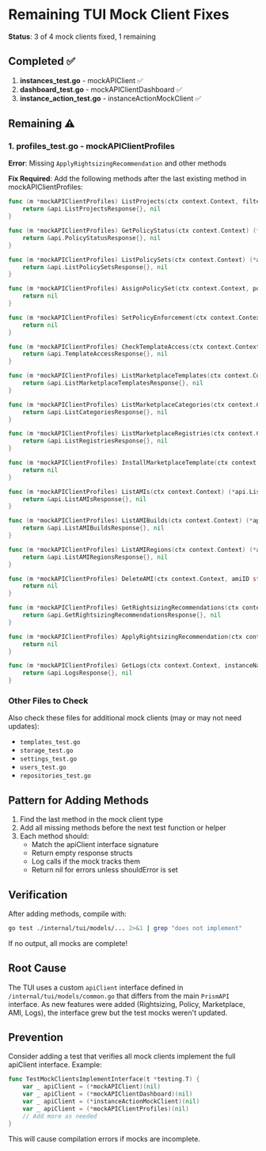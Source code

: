 # Remaining TUI Mock Client Fixes

**Status**: 3 of 4 mock clients fixed, 1 remaining

## Completed ✅

1. **instances_test.go** - mockAPIClient ✅
2. **dashboard_test.go** - mockAPIClientDashboard ✅
3. **instance_action_test.go** - instanceActionMockClient ✅

## Remaining ⚠️

### 1. profiles_test.go - mockAPIClientProfiles
**Error**: Missing `ApplyRightsizingRecommendation` and other methods

**Fix Required**: Add the following methods after the last existing method in mockAPIClientProfiles:

```go
func (m *mockAPIClientProfiles) ListProjects(ctx context.Context, filter *api.ProjectFilter) (*api.ListProjectsResponse, error) {
	return &api.ListProjectsResponse{}, nil
}

func (m *mockAPIClientProfiles) GetPolicyStatus(ctx context.Context) (*api.PolicyStatusResponse, error) {
	return &api.PolicyStatusResponse{}, nil
}

func (m *mockAPIClientProfiles) ListPolicySets(ctx context.Context) (*api.ListPolicySetsResponse, error) {
	return &api.ListPolicySetsResponse{}, nil
}

func (m *mockAPIClientProfiles) AssignPolicySet(ctx context.Context, policySetID string) error {
	return nil
}

func (m *mockAPIClientProfiles) SetPolicyEnforcement(ctx context.Context, enabled bool) error {
	return nil
}

func (m *mockAPIClientProfiles) CheckTemplateAccess(ctx context.Context, templateName string) (*api.TemplateAccessResponse, error) {
	return &api.TemplateAccessResponse{}, nil
}

func (m *mockAPIClientProfiles) ListMarketplaceTemplates(ctx context.Context, filter *api.MarketplaceFilter) (*api.ListMarketplaceTemplatesResponse, error) {
	return &api.ListMarketplaceTemplatesResponse{}, nil
}

func (m *mockAPIClientProfiles) ListMarketplaceCategories(ctx context.Context) (*api.ListCategoriesResponse, error) {
	return &api.ListCategoriesResponse{}, nil
}

func (m *mockAPIClientProfiles) ListMarketplaceRegistries(ctx context.Context) (*api.ListRegistriesResponse, error) {
	return &api.ListRegistriesResponse{}, nil
}

func (m *mockAPIClientProfiles) InstallMarketplaceTemplate(ctx context.Context, templateName string) error {
	return nil
}

func (m *mockAPIClientProfiles) ListAMIs(ctx context.Context) (*api.ListAMIsResponse, error) {
	return &api.ListAMIsResponse{}, nil
}

func (m *mockAPIClientProfiles) ListAMIBuilds(ctx context.Context) (*api.ListAMIBuildsResponse, error) {
	return &api.ListAMIBuildsResponse{}, nil
}

func (m *mockAPIClientProfiles) ListAMIRegions(ctx context.Context) (*api.ListAMIRegionsResponse, error) {
	return &api.ListAMIRegionsResponse{}, nil
}

func (m *mockAPIClientProfiles) DeleteAMI(ctx context.Context, amiID string) error {
	return nil
}

func (m *mockAPIClientProfiles) GetRightsizingRecommendations(ctx context.Context) (*api.GetRightsizingRecommendationsResponse, error) {
	return &api.GetRightsizingRecommendationsResponse{}, nil
}

func (m *mockAPIClientProfiles) ApplyRightsizingRecommendation(ctx context.Context, instanceName string) error {
	return nil
}

func (m *mockAPIClientProfiles) GetLogs(ctx context.Context, instanceName, logType string) (*api.LogsResponse, error) {
	return &api.LogsResponse{}, nil
}
```

### Other Files to Check

Also check these files for additional mock clients (may or may not need updates):
- `templates_test.go`
- `storage_test.go`
- `settings_test.go`
- `users_test.go`
- `repositories_test.go`

## Pattern for Adding Methods

1. Find the last method in the mock client type
2. Add all missing methods before the next test function or helper
3. Each method should:
   - Match the apiClient interface signature
   - Return empty response structs
   - Log calls if the mock tracks them
   - Return nil for errors unless shouldError is set

## Verification

After adding methods, compile with:
```bash
go test ./internal/tui/models/... 2>&1 | grep "does not implement"
```

If no output, all mocks are complete!

## Root Cause

The TUI uses a custom `apiClient` interface defined in `/internal/tui/models/common.go` that differs from the main `PrismAPI` interface. As new features were added (Rightsizing, Policy, Marketplace, AMI, Logs), the interface grew but the test mocks weren't updated.

## Prevention

Consider adding a test that verifies all mock clients implement the full apiClient interface. Example:

```go
func TestMockClientsImplementInterface(t *testing.T) {
	var _ apiClient = (*mockAPIClient)(nil)
	var _ apiClient = (*mockAPIClientDashboard)(nil)
	var _ apiClient = (*instanceActionMockClient)(nil)
	var _ apiClient = (*mockAPIClientProfiles)(nil)
	// Add more as needed
}
```

This will cause compilation errors if mocks are incomplete.

